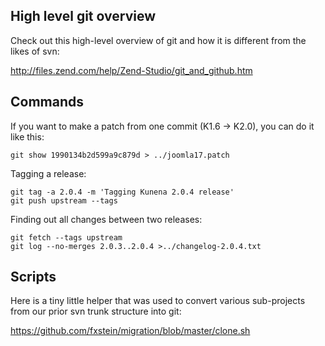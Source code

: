 ## High level git overview

Check out this high-level overview of git and how it is different from the likes of svn:

http://files.zend.com/help/Zend-Studio/git_and_github.htm

## Commands

If you want to make a patch from one commit (K1.6 -> K2.0), you can do it like this:

    git show 1990134b2d599a9c879d > ../joomla17.patch

Tagging a release:

    git tag -a 2.0.4 -m 'Tagging Kunena 2.0.4 release'
    git push upstream --tags

Finding out all changes between two releases:

    git fetch --tags upstream
    git log --no-merges 2.0.3..2.0.4 >../changelog-2.0.4.txt

## Scripts

Here is a tiny little helper that was used to convert various sub-projects from our prior svn trunk structure into git:

https://github.com/fxstein/migration/blob/master/clone.sh

